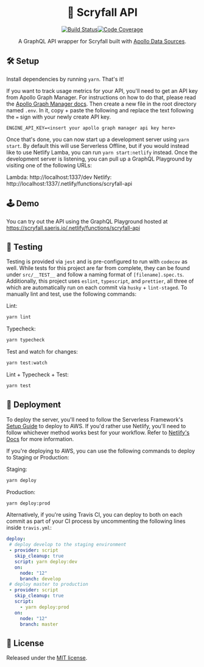 <h1 align="center" style="text-align: center;">🌠 Scryfall API</h1>
<p align="center"><a href="https://travis-ci.com/Saeris/Scryfall-API"><img src="https://travis-ci.com/Saeris/Scryfall-API.svg?branch=master" alt="Build Status" /></a><a href="https://codecov.io/gh/Saeris/Scryfall-API"><img src="https://codecov.io/gh/Saeris/Scryfall-API/branch/master/graph/badge.svg" alt="Code Coverage"/></a></p>
<p align="center">A GraphQL API wrapper for Scryfall built with <a href="https://www.apollographql.com/docs/apollo-server/features/data-sources.html">Apollo Data Sources</a>.</p>

## 🛠️ Setup

Install dependencies by running `yarn`. That's it!

If you want to track usage metrics for your API, you'll need to get an API key from Apollo Graph Manager. For instructions on how to do that, please read the [Apollo Graph Manager docs](https://www.apollographql.com/docs/graph-manager/). Then create a new file in the root directory named `.env`. In it, copy + paste the following and replace the text following the `=` sign with your newly create API key.

```
ENGINE_API_KEY=<insert your apollo graph manager api key here>
```

Once that's done, you can now start up a development server using `yarn start`. By default this will use Serverless Offline, but if you would instead like to use Netlify Lamba, you can run `yarn start:netlify` instead. Once the development server is listening, you can pull up a GraphQL Playground by visiting one of the following URLs:

Lambda: http://localhost:1337/dev
Netlify: http://localhost:1337/.netlify/functions/scryfall-api

## 🕹️ Demo

You can try out the API using the GraphQL Playground hosted at https://scryfall.saeris.io/.netlify/functions/scryfall-api

## 🧪 Testing

Testing is provided via `jest` and is pre-configured to run with `codecov` as well. While tests for this project are far from complete, they can be found under `src/__TEST__` and follow a naming format of `[filename].spec.ts`. Additionally, this project uses `eslint`, `typescript`, and `prettier`, all three of which are automatically run on each commit via `husky` + `lint-staged`. To manually lint and test, use the following commands:

Lint:
```bash
yarn lint
```

Typecheck:
```bash
yarn typecheck
```

Test and watch for changes:
```bash
yarn test:watch
```

Lint + Typecheck + Test:
```bash
yarn test
```

## 🚢 Deployment

To deploy the server, you'll need to follow the Serverless Framework's [Setup Guide](https://serverless.com/framework/docs/providers/aws/guide/installation/) to deploy to AWS. If you'd rather use Netlify, you'll need to follow whichever method works best for your workflow. Refer to [Netlify's Docs](https://docs.netlify.com/configure-builds/get-started/) for more information.

If you're deploying to AWS, you can use the following commands to deploy to Staging or Production:

Staging:
```bash
yarn deploy
```

Production:
```bash
yarn deploy:prod
```

Alternatively, if you're using Travis CI, you can deploy to both on each commit as part of your CI process by uncommenting the following lines inside `travis.yml`:

```yaml
deploy:
 # deploy develop to the staging environment
 - provider: script
   skip_cleanup: true
   script: yarn deploy:dev
   on:
     node: "12"
     branch: develop
 # deploy master to production
 - provider: script
   skip_cleanup: true
   script:
     - yarn deploy:prod
   on:
     node: "12"
     branch: master
```

## 🥂 License

Released under the [MIT license](https://github.com/Saeris/Scryfall-API/blob/master/LICENSE.md).
